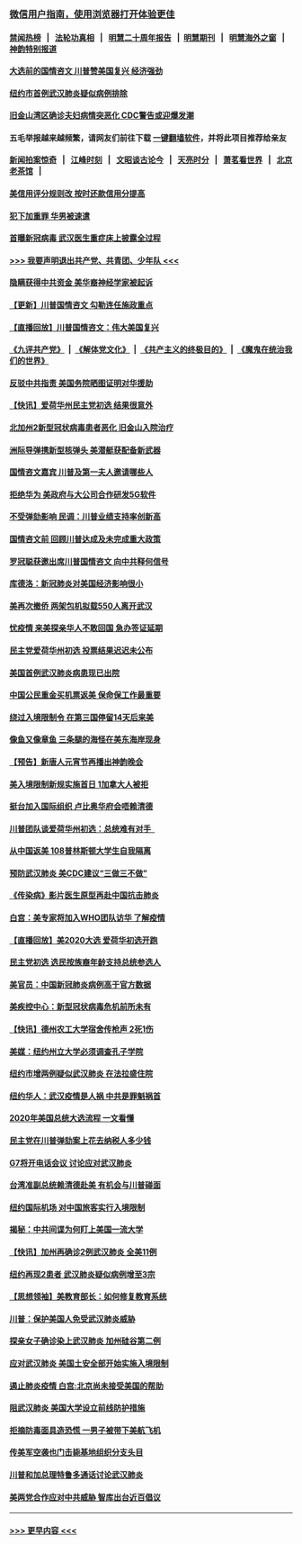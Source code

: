 ### [微信用户指南，使用浏览器打开体验更佳](https://github.com/gfw-breaker/banned-news1/blob/master/indexes/wechat-guide.md?t=0)
#### [禁闻热榜](热点新闻.md?t=0)  &nbsp;&nbsp;|&nbsp;&nbsp; [法轮功真相](https://github.com/gfw-breaker/truth/blob/master/README.md?t=0) &nbsp;&nbsp;|&nbsp;&nbsp; [明慧二十周年报告](https://github.com/gfw-breaker/mh-reports/blob/master/README.md?t=0) &nbsp;&nbsp;|&nbsp;&nbsp;[明慧期刊](https://github.com/gfw-breaker/mh-qikan) &nbsp;&nbsp;|&nbsp;&nbsp; [明慧海外之窗](https://github.com/gfw-breaker/mh-news/blob/master/README.md?t=0) &nbsp;&nbsp;|&nbsp;&nbsp; [神韵特别报道](https://github.com/gfw-breaker/mh-news/blob/master/shenyun.md?t=0)
#### [大选前的国情咨文 川普赞美国复兴 经济强劲](../pages/nsc412/n11845526.md?t=02051944) 
#### [纽约市首例武汉肺炎疑似病例排除](../pages/nsc412/n11844989.md?t=02051944) 
#### [旧金山湾区确诊夫妇病情突恶化 CDC警告或迎爆发潮](../pages/nsc412/n11845730.md?t=02051944) 
#### 五毛举报越来越频繁，请网友们前往下载 [一键翻墙软件](https://github.com/gfw-breaker/ssr-accounts)，并将此项目推荐给亲友
#### [新闻拍案惊奇](https://github.com/gfw-breaker/banned-news1/blob/master/pages/link4.md) &nbsp;&nbsp;|&nbsp;&nbsp; [江峰时刻](https://github.com/gfw-breaker/banned-news1/blob/master/pages/link4.md) &nbsp;&nbsp;|&nbsp;&nbsp; [文昭谈古论今](https://github.com/gfw-breaker/banned-news1/blob/master/pages/link4.md) &nbsp;&nbsp;|&nbsp;&nbsp; [天亮时分](https://github.com/gfw-breaker/banned-news1/blob/master/pages/link4.md) &nbsp;&nbsp;|&nbsp;&nbsp; [萧茗看世界](https://github.com/gfw-breaker/banned-news1/blob/master/pages/link4.md) &nbsp;&nbsp;|&nbsp;&nbsp; [北京老茶馆](https://github.com/gfw-breaker/banned-news1/blob/master/pages/link4.md) &nbsp;&nbsp;|&nbsp;&nbsp; 
#### [美信用评分规则改  按时还款信用分提高](../pages/nsc412/n11845488.md?t=02051944) 
#### [犯下加重罪 华男被速遣](../pages/nsc412/n11845476.md?t=02051944) 
#### [首曝新冠病毒 武汉医生重症床上披露全过程](../pages/nsc412/n11845150.md?t=02051944) 
#### [>>> 我要声明退出共产党、共青团、少年队 <<<](https://github.com/begood0513/goodnews/blob/master/quit/letter.md) 
#### [隐瞒获得中共资金 美华裔神经学家被起诉](../pages/nsc412/n11844879.md?t=02051944) 
#### [【更新】川普国情咨文 勾勒连任施政重点](../pages/nsc412/n11845223.md?t=02051944) 
#### [【直播回放】川普国情咨文：伟大美国复兴](../pages/nsc412/n11842079.md?t=02051944) 
#### [《九评共产党》](https://github.com/begood0513/9ping.md/blob/master/README.md) &nbsp;|&nbsp; [《解体党文化》](../../../../jtdwh.md/blob/master/README.md)  &nbsp;|&nbsp; [《共产主义的终极目的》](../../../../gczydzjmd.md/blob/master/README.md) &nbsp;|&nbsp; [《魔鬼在统治我们的世界》](../../../../mgztzwmdsj.md/blob/master/README.md) 
#### [反驳中共指责 美国务院晒图证明对华援助](../pages/nsc412/n11844859.md?t=02051944) 
#### [【快讯】爱荷华州民主党初选 结果很意外](../pages/nsc412/n11844878.md?t=02051944) 
#### [北加州2新型冠状病毒患者恶化 旧金山入院治疗](../pages/nsc412/n11844842.md?t=02051944) 
#### [洲际导弹携新型核弹头 美潜艇获配备新武器](../pages/nsc412/n11844680.md?t=02051944) 
#### [国情咨文嘉宾 川普及第一夫人邀请哪些人](../pages/nsc412/n11844712.md?t=02051944) 
#### [拒绝华为 美政府与大公司合作研发5G软件](../pages/nsc412/n11844625.md?t=02051944) 
#### [不受弹劾影响 民调：川普业绩支持率创新高](../pages/nsc412/n11844622.md?t=02051944) 
#### [国情咨文前 回顾川普达成及未完成重大政策](../pages/nsc412/n11844581.md?t=02051944) 
#### [罗冠聪获邀出席川普国情咨文 向中共释何信号](../pages/nsc412/n11844355.md?t=02051944) 
#### [库德洛：新冠肺炎对美国经济影响很小](../pages/nsc412/n11844418.md?t=02051944) 
#### [美再次撤侨 两架包机拟载550人离开武汉](../pages/nsc412/n11844407.md?t=02051944) 
#### [忧疫情 来美探亲华人不敢回国 急办签证延期](../pages/nsc412/n11843344.md?t=02051944) 
#### [民主党爱荷华州初选 投票结果迟迟未公布](../pages/nsc412/n11844207.md?t=02051944) 
#### [美国首例武汉肺炎病患现已出院](../pages/nsc412/n11842740.md?t=02051944) 
#### [中国公民重金买机票返美 保命保工作最重要](../pages/nsc412/n11843282.md?t=02051944) 
#### [绕过入境限制令  在第三国停留14天后来美](../pages/nsc412/n11843341.md?t=02051944) 
#### [像鱼又像章鱼 三条腿的海怪在美东海岸现身](../pages/nsc412/n11843092.md?t=02051944) 
#### [【预告】新唐人元宵节再播出神韵晚会](../pages/nsc412/n11843192.md?t=02051944) 
#### [美入境限制新规实施首日 1加拿大人被拒](../pages/nsc412/n11843058.md?t=02051944) 
#### [挺台加入国际组织 卢比奥华府会唔赖清德](../pages/nsc412/n11843023.md?t=02051944) 
#### [川普团队谈爱荷华州初选：总统难有对手  ](../pages/nsc412/n11842867.md?t=02051944) 
#### [从中国返美 108普林斯顿大学生自我隔离](../pages/nsc412/n11842714.md?t=02051944) 
#### [预防武汉肺炎 美CDC建议“三做三不做”](../pages/nsc412/n11842700.md?t=02051944) 
#### [《传染病》影片医生原型再赴中国抗击肺炎](../pages/nsc412/n11842626.md?t=02051944) 
#### [白宫：美专家将加入WHO团队访华 了解疫情](../pages/nsc412/n11842198.md?t=02051944) 
#### [【直播回放】美2020大选 爱荷华初选开跑](../pages/nsc412/n11841820.md?t=02051944) 
#### [民主党初选 选民按族裔年龄支持总统参选人](../pages/nsc412/n11842239.md?t=02051944) 
#### [美官员：中国新冠肺炎病例高于官方数据](../pages/nsc412/n11842452.md?t=02051944) 
#### [美疾控中心：新型冠状病毒危机前所未有](../pages/nsc412/n11842406.md?t=02051944) 
#### [【快讯】德州农工大学宿舍传枪声 2死1伤](../pages/nsc412/n11842279.md?t=02051944) 
#### [美媒：纽约州立大学必须调查孔子学院](../pages/nsc412/n11840637.md?t=02051944) 
#### [纽约市增两例疑似武汉肺炎 在法拉盛住院](../pages/nsc412/n11840625.md?t=02051944) 
#### [纽约华人：武汉疫情是人祸 中共是罪魁祸首](../pages/nsc412/n11840631.md?t=02051944) 
#### [2020年美国总统大选流程 一文看懂](../pages/nsc412/n11842056.md?t=02051944) 
#### [民主党在川普弹劾案上花去纳税人多少钱](../pages/nsc412/n11841941.md?t=02051944) 
#### [G7将开电话会议 讨论应对武汉肺炎](../pages/nsc412/n11841658.md?t=02051944) 
#### [台湾准副总统赖清德赴美 有机会与川普碰面](../pages/nsc412/n11841332.md?t=02051944) 
#### [纽约国际机场  对中国旅客实行入境限制](../pages/nsc412/n11840619.md?t=02051944) 
#### [揭秘：中共间谍为何盯上美国一流大学](../pages/nsc412/n11840270.md?t=02051944) 
#### [【快讯】加州再确诊2例武汉肺炎 全美11例](../pages/nsc412/n11840339.md?t=02051944) 
#### [纽约再现2患者 武汉肺炎疑似病例增至3宗](../pages/nsc412/n11840010.md?t=02051944) 
#### [【思想领袖】美教育部长：如何修复教育系统](../pages/nsc412/n11690865.md?t=02051944) 
#### [川普：保护美国人免受武汉肺炎威胁](../pages/nsc412/n11839718.md?t=02051944) 
#### [探亲女子确诊染上武汉肺炎 加州硅谷第二例](../pages/nsc412/n11839784.md?t=02051944) 
#### [应对武汉肺炎 美国土安全部开始实施入境限制](../pages/nsc412/n11839729.md?t=02051944) 
#### [遏止肺炎疫情 白宫:北京尚未接受美国的帮助](../pages/nsc412/n11839660.md?t=02051944) 
#### [阻武汉肺炎 美国大学设立前线防护措施](../pages/nsc412/n11839479.md?t=02051944) 
#### [拒摘防毒面具造恐慌 一男子被带下美航飞机](../pages/nsc412/n11839455.md?t=02051944) 
#### [传美军空袭也门击毙基地组织分支头目](../pages/nsc412/n11839210.md?t=02051944) 
#### [川普和加总理特鲁多通话讨论武汉肺炎](../pages/nsc412/n11839128.md?t=02051944) 
#### [美两党合作应对中共威胁 智库出台近百倡议](../pages/nsc412/n11838437.md?t=02051944) 

----
#### [ >>> 更早内容 <<< ](../indexes/nsc412-earlier.md)
